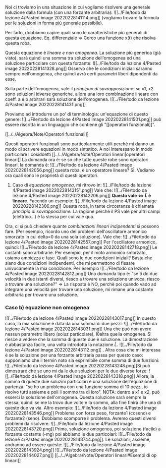 Noi ci troviamo in una situazione in cui vogliamo risolvere una generale soluzione dalla formula (con una forzante arbitraria):
![[../File/todo da lezione 4/Pasted image 20220228141114.png]]
(vogliamo trovare la formula per le soluzioni in forma più generale possibile).

Per farlo, dobbiamo capire quali sono le caratteristiche più generali di questa equazione.
Eq. differenziale => Cerco una funzione x(t) che risolva questa roba.

Questa equazione è _lineare e non omogenea_. La soluzione più generica (già visto), sarà quindi una somma tra soluzione dell'omogenea ed una soluzione particolare con questa forzante:
![[../File/todo da lezione 4/Pasted image 20220228141328.png]]
Osservo che le condizioni iniziali saranno sempre nell'omogenea, che quindi avrà certi parametri liberi dipendenti da esse.

Sulla parte dell'omogenea, vale il _principuo di sovrapposizione_: se x1, x2 sono soluzioni idverse generiche, allora una loro combinazione lineare con coeff. a e b arbitrari sarà soluzione dell'omogenea.
![[../File/todo da lezione 4/Pasted image 20220228141431.png]]

Proviamo ad introdurre un po' di terminologia:
un'equazione di questo genere:
![[../File/todo da lezione 4/Pasted image 20220228141501.png]]
può essere riscritta in un linguaggio che contiene gli "[[operatori funzionali]]".

[[../../Algebra/Note/Operatori funzionali]]

Questi operatori funzionali sono particolarmente utili perchè mi danno un modo di scrivere equazioni in modo sintetico. A noi interessano in modo particolare i cosiddetti [[../../Algebra/Note/Operatori lineari|operatori lineari]] La domanda ora è: 
se so che tutte queste robe sono operatori lineari, la domanda è:
![[../File/todo da lezione 4/Pasted image 20220228142056.png]]
questa roba, è un operatore lineare? SÌ.
Vediamo ora quali sono le proprietà di questi operatori.

1) Caso di _equazione omogenea_, mi ritrovo in:
 ![[../File/todo da lezione 4/Pasted image 20220228142151.png]]
Vale che:
![[../File/todo da lezione 4/Pasted image 20220228142206.png]]
__Questo vale $\iff$ $\hat L$ è lineare__. Facendo un esempio:
![[../File/todo da lezione 4/Pasted image 20220228142306.png]]
Questa roba, in tante circostanze è chiamata _principio di sovrapposizione._
La ragione perchè il PS vale per altri campi (elettrico...) è la stessa per cui vale qua.

Ora, ci si può chiedere quante _combinazioni lineari indipendenti_ si possono fare. (Per esempio, ricordo uno dei problemi dell'oscillatore armonico smorzato in cui delta=0 da una sola soluzione). Vale che:
![[../File/todo da lezione 4/Pasted image 20220228142557.png]]
Per l'oscillatore armonico, quindi:
![[../File/todo da lezione 4/Pasted image 20220228142718.png]]
Le costanti sono arbitrarie. Per esempio, per il moto armonico smorzato, usiamo ampiezza e fase.
Quali sono le due condizioni iniziali? Basta che siano due condizioni indipendenti, che mi permettono di fissare univocamente la mia condizione. Per esempio
![[../File/todo da lezione 4/Pasted image 20220228142812.png]]
Una domanda tipo è: "se ti do due velocità in due istanti diversi, riesco a trovare una soluzione univoca, riesco a trovare una soluzione?" => La risposta è NO, perchè poi quando vado ad integrare una velocità per trovare una soluzione, mi rimane una costante arbitraria per trovare una soluzione.


### Caso b) equazione non omogenea
![[../File/todo da lezione 4/Pasted image 20220228143017.png]]
In questo caso, la mia soluzione è data da una somma di due pezzi:
![[../File/todo da lezione 4/Pasted image 20220228143031.png]]
Una che può non avere nessun parametro libero (soluz particolare),
l0altra quella omogenea. Si riesce a vedere che la somma di queste due è soluzione. La dimostrazione è abbastanza facile, una volta introdotta la notazione $\hat L$.
![[../File/todo da lezione 4/Pasted image 20220228143112.png]]
.
Altra cosa che mi interessa è se la soluzione per una forzante arbitraria passa per questo caso: supponiamo che il termin noto sia esprimibile come somma di due funzioni:
![[../File/todo da lezione 4/Pasted image 20220228143248.png]]Si può dimostrare che se uno mi da le due soluzioni per le due diverse forze:
![[../File/todo da lezione 4/Pasted image 20220228143318.png]]
Allora, la somma di queste due soluzini particolari è una soluzione dell'equazione di partenza.
"se ho un problema con una funzione somma di 10 pezzi, io risolvo tutti assieme e poii li sommo tra di loro".
NOTA:  dentro a x1 e x2, può esserci la soluzione dell'omogenea. Questa soluzione sarà sempre la stessa, quindi se me la trovo due volte e la sommo, alla fine finirà che una di queste due va via.
Altro esempio:
![[../File/todo da lezione 4/Pasted image 20220228143546.png]]
Problema con forza peso, forzante1 (coseno) e forzante2 (seno).
Dobbiamo scomporre il problema. Avremo questi diversi problemi da risolvere:
![[../File/todo da lezione 4/Pasted image 20220228143720.png]]
Prima, soluzione omogenea, poi soluzione (facile) a forzante costante (-mg)
poi abbiamo le due particolari:
![[../File/todo da lezione 4/Pasted image 20220228143744.png]].
Le soluzioni, assieme, andranno ad essere queste:
![[../File/todo da lezione 4/Pasted image 20220228143924.png]]
![[../File/todo da lezione 4/Pasted image 20220228144027.png]]
[[../../Algebra/Note/Operatori lineari#Esempi di op lineari]]
